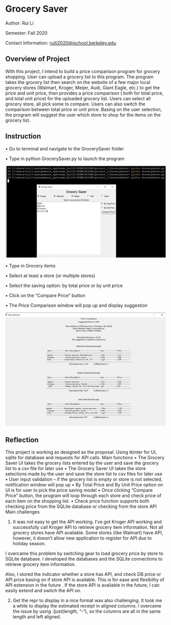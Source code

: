 # Grocery Saver
Author: Rui Li

Semester: Fall 2020

Contact Information: ruili2020@ischool.berkeley.edu

## Overview of Project

With this project, I intend to build a price comparison program for grocery shopping. User can upload a grocery list to this program. The program takes the grocery list then search on the website of a few major local grocery stores (Walmart, Kroger, Meijer, Audi, Giant Eagle, etc.) to get the price and unit price, then provides a price comparison ( both for total price, and total unit price) for the uploaded grocery list. Users can select all grocery store, all pick some to compare. Users can also switch the comparison between total price or unit price. Basing on the user selection, the program will suggest the user which store to shop for the items on the grocery list.

## Instruction
•	Go to terminal and navigate to the GrocerySaver folder

•	Type in python GrocerySaver.py to launch the program

![ScreenShot](/LaunchProgram.jpg)
    
•	Type in Grocery items

•	Select at least a store (or multiple stores)

•	Select the saving option: by total price or by unit price

•	Click on the “Compare Price” button

•	The Price Comparison window will pop up and display suggestion

 ![ScreenShot](/PriceComparison.jpg)

## Reflection
This project is working as designed as the proposal. Using tkinter for UI, sqlite for database and requests for API calls.
Main functions
•	The Grocery Saver UI takes the grocery lists entered by the user and save the grocery list to a csv file for later use
•	The Grocery Saver UI takes the store selections made by the user and save the store list to csv files for later use
•	User input validation – if the grocery list is empty or store is not selected, notification window will pop up
•	By Total Price and By Unit Price option on UI is for user to pick the price saving model
•	Once clicking “Compare Price” button, the program will loop through each store and check price of each item on the shopping list.
•	Check price function supports both checking price from the SQLite database or checking from the store API
Main challenges

1.	It was not easy to get the API working. I’ve got Kroger API working and successfully call Kroger API to retrieve grocery item information. Not all grocery stores have API available. Some stores (like Walmart) have API, however, it doesn’t allow new application to register for API due to holiday season.

I overcame this problem by switching gear to load grocery price by store to SQLite database. I developed the databases and the SQLite connections to retrieve grocery item information.

Also, I stored the indicator whether a store has API, and check DB price or API price basing on if store API is available. This is for ease and flexibility of API extension in the future . If the store API is available in the future, I can easily extend and switch the API on.
 
2.	Get the repr to display in a nice format was also challenging.
It took me a while to display the estimated receipt in aligned columns. I overcame the issue by
using .ljust(length, “-“), so the columns are all in the same length and left aligned.


